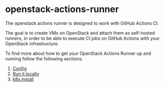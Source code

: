 # openstack-actions-runner

The openstack actions runner is designed to work with GitHub Actions CI.

The goal is to create VMs on OpenStack and attach them as self-hosted runners, in order to be able to execute CI jobs on GitHub Actions with your OpenStack infrastructure.

To find more about how to get your OpenStack Actions Runner up and running follow the following sections:

1. [Config](docs/config.md)
1. [Run it locally](docs/run-it-locally.md)
1. [k8s install](charts/openstack-actions-runner/README.md)
